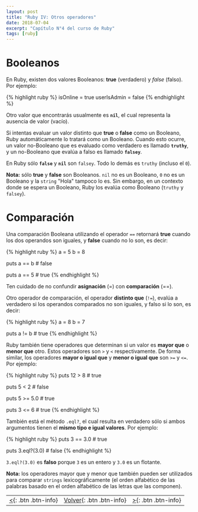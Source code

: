 ```yaml
---
layout: post
title: "Ruby IV: Otros operadores"
date: 2018-07-04
excerpt: "Capítulo N°4 del curso de Ruby"
tags: [ruby]
---
```


# Booleanos

En Ruby, existen dos valores Booleanos: **true** (verdadero) y *false* (falso). Por ejemplo:

{% highlight ruby %}
isOnline = true
userIsAdmin = false
{% endhighlight %}

Otro valor que encontrarás usualmente es **`nil`**, el cual representa la ausencia de valor (vacío).

Si intentas evaluar un valor distinto que **true** o **false** como un Booleano, Ruby automáticamente lo tratará como un Booleano. Cuando esto ocurre, un valor no-Booleano que es evaluado como verdadero es llamado **`truthy`**, y un no-Booleano que evalúa a falso es llamado **`falsey`**.

En Ruby sólo **`false`** y **`nil`** son `falsey`. Todo lo demás es `truthy` (incluso el `0`).

**Nota:** sólo **true** y **false** son Booleanos. `nil` no es un Booleano, `0` no es un Booleano y la `string` "Hola" tampoco lo es. Sin embargo, en un contexto donde se espera un Booleano, Ruby los evalúa como Booleano (`truthy` y `falsey`).

# Comparación

Una comparación Booleana utilizando el operador `==` retornará **true** cuando los dos operandos son iguales, y **false** cuando no lo son, es decir:

{% highlight ruby %}
a = 5
b = 8

puts a == b # false

puts a == 5 # true
{% endhighlight %}

Ten cuidado de no confundir **asignación** (=) con **comparación** (==).

Otro operador de comparación, el operador **distinto que** (`!=`), evalúa a verdadero si los operandos comparados no son iguales, y falso si lo son, es decir:

{% highlight ruby %}
a = 8
b = 7

puts a != b # true
{% endhighlight %}

Ruby también tiene operadores que determinan si un valor es **mayor que** o **menor que** otro. Estos operadores son `>` y `<` respectivamente. De forma similar, los operadores **mayor o igual que** y **menor o igual que** son `>=` y `<=`. Por ejemplo:

{% highlight ruby %}
puts 12 > 8    # true

puts 5 < 2     # false

puts 5 >= 5.0  # true

puts 3 <= 6    # true
{% endhighlight %}

También está el método `.eql?`, el cual resulta en verdadero sólo si ambos argumentos tienen el **mismo tipo e igual valores**. Por ejemplo:

{% highlight ruby %}
puts 3 == 3.0     # true

puts 3.eql?(3.0)  # false
{% endhighlight %}

`3.eql?(3.0)` es **falso** porque `3` es un entero y `3.0` es un flotante.

**Nota:** los operadores mayor que y menor que también pueden ser utilizados para comparar `strings` lexicográficamente (el orden alfabético de las palabras basado en el orden alfabético de las letras que las componen).

|     |     |     |
|:----|:---:|----:|
| [<](https://nisoto.github.io/ruby-iii-strings/){: .btn .btn-info} | [Volver](https://nisoto.github.io/blog/){: .btn .btn-info} | [>](https://nisoto.github.io/blog/){: .btn .btn-info} |
